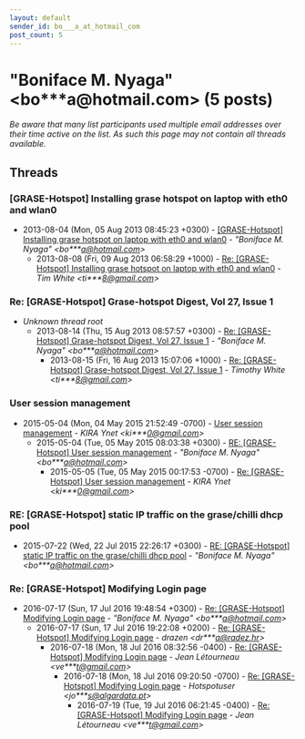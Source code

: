 ```yaml
---
layout: default
sender_id: bo___a_at_hotmail_com
post_count: 5
---
```


# "Boniface M. Nyaga" <bo***a<span>@</span>hotmail.com> (5 posts)

_Be aware that many list participants used multiple email addresses over their time active on the list. As such this page may not contain all threads available._

## Threads

### [GRASE-Hotspot] Installing grase hotspot on laptop with eth0 and	wlan0
+ 2013-08-04 (Mon, 05 Aug 2013 08:45:23 +0300) - [[GRASE-Hotspot] Installing grase hotspot on laptop with eth0 and	wlan0](/archive/2013/08/4e006f55ac396c8d35fab00ff3539895b370537c421ab7efd8f4ea2ec776a482) - _"Boniface M. Nyaga" \<bo***a@hotmail.com\>_
  + 2013-08-08 (Fri, 09 Aug 2013 06:58:29 +1000) - [Re: [GRASE-Hotspot] Installing grase hotspot on laptop with eth0 and wlan0](/archive/2013/08/2af2cc3372305e6f85f7c6946c1dc3b72eaed8fd74fd9e6cf9de02bac9bc27f9) - _Tim White \<ti***8@gmail.com\>_

### Re: [GRASE-Hotspot] Grase-hotspot Digest, Vol 27, Issue 1
+ _Unknown thread root_
  + 2013-08-14 (Thu, 15 Aug 2013 08:57:57 +0300) - [Re: [GRASE-Hotspot] Grase-hotspot Digest, Vol 27, Issue 1](/archive/2013/08/91a27a5910bf28fc45a32e6c4b956ed357a4acc99bb1c407dbca4cee48b02412) - _"Boniface M. Nyaga" \<bo***a@hotmail.com\>_
    + 2013-08-15 (Fri, 16 Aug 2013 15:07:06 +1000) - [Re: [GRASE-Hotspot] Grase-hotspot Digest, Vol 27, Issue 1](/archive/2013/08/4a20fc65f67450a62ab6a217df97f9fe046ebb191f467bb6ffac6552f7b1ca91) - _Timothy White \<ti***8@gmail.com\>_

### User session management
+ 2015-05-04 (Mon, 04 May 2015 21:52:49 -0700) - [User session management](/archive/2015/05/a94a640bd84624a08d5ada0f7958bd28e75cdc014b3653e5d6f0fda36ceb9363) - _KIRA Ynet \<ki***0@gmail.com\>_
  + 2015-05-04 (Tue, 05 May 2015 08:03:38 +0300) - [RE: [GRASE-Hotspot] User session management](/archive/2015/05/57c2b95f991c0cd4e03af58d3975bbf6e6725b8c1b7ab2c1ed51e896cf914eb3) - _"Boniface M. Nyaga" \<bo***a@hotmail.com\>_
    + 2015-05-05 (Tue, 05 May 2015 00:17:53 -0700) - [Re: [GRASE-Hotspot] User session management](/archive/2015/05/b364a9409aa5ad437ee3c43a79430d8d559ec321dd7e512e0212cd2b172503ad) - _KIRA Ynet \<ki***0@gmail.com\>_

### RE: [GRASE-Hotspot] static IP traffic on the grase/chilli dhcp pool
+ 2015-07-22 (Wed, 22 Jul 2015 22:26:17 +0300) - [RE: [GRASE-Hotspot] static IP traffic on the grase/chilli dhcp pool](/archive/2015/07/bc7ae680467eaf7c55733b7551361ec3adb8a817416c0d4fa6fc535d39860d1f) - _"Boniface M. Nyaga" \<bo***a@hotmail.com\>_

### Re: [GRASE-Hotspot] Modifying Login page
+ 2016-07-17 (Sun, 17 Jul 2016 19:48:54 +0300) - [Re: [GRASE-Hotspot] Modifying Login page](/archive/2016/07/5606a315105001833b28e1405bced8a3158694371a14db2c21240c464ec51a0c) - _"Boniface M. Nyaga" \<bo***a@hotmail.com\>_
  + 2016-07-17 (Sun, 17 Jul 2016 19:22:08 +0200) - [Re: [GRASE-Hotspot] Modifying Login page](/archive/2016/07/34b3be37647b90abb1a7ea7422c215683ef4eec32208fd4efdb44ef12a2174f1) - _drazen \<dr***a@radez.hr\>_
    + 2016-07-18 (Mon, 18 Jul 2016 08:32:56 -0400) - [Re: [GRASE-Hotspot] Modifying Login page](/archive/2016/07/db5c35f3d02e104290a6b766fe823e4085624b46cb078a1108a6992e0fb1231a) - _Jean Létourneau \<ve***t@gmail.com\>_
      + 2016-07-18 (Mon, 18 Jul 2016 09:20:50 -0700) - [Re: [GRASE-Hotspot] Modifying Login page](/archive/2016/07/9e2d399c2c5aebe5b0d5236564e58af6b39747a9de7e986ebcf0f1418a8b1d82) - _Hotspotuser \<jo***s@algardata.pt\>_
        + 2016-07-19 (Tue, 19 Jul 2016 06:21:45 -0400) - [Re: [GRASE-Hotspot] Modifying Login page](/archive/2016/07/8960ef745092be76da3457ba0370c4eb184eb87212e48fffa1e6aaf7a85fb285) - _Jean Létourneau \<ve***t@gmail.com\>_

